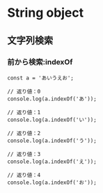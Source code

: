 # String object

## 文字列検索

### 前から検索:indexOf
```
const a = 'あいうえお';

// 返り値：0
console.log(a.indexOf('あ'));

// 返り値：1
console.log(a.indexOf('い'));

// 返り値：2
console.log(a.indexOf('う'));

// 返り値：3
console.log(a.indexOf('え'));

// 返り値：4
console.log(a.indexOf('お'));
```


